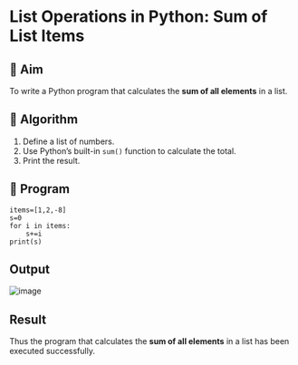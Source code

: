 # List Operations in Python: Sum of List Items

## 🎯 Aim
To write a Python program that calculates the **sum of all elements** in a list.

## 🧠 Algorithm
1. Define a list of numbers.
2. Use Python’s built-in `sum()` function to calculate the total.
3. Print the result.

## 🧾 Program

```
items=[1,2,-8]
s=0
for i in items:
    s+=i
print(s)
```

## Output
![image](https://github.com/user-attachments/assets/9366939c-9934-40b3-958c-2c50479b2dee)

## Result
Thus the program that calculates the **sum of all elements** in a list has been executed successfully.
